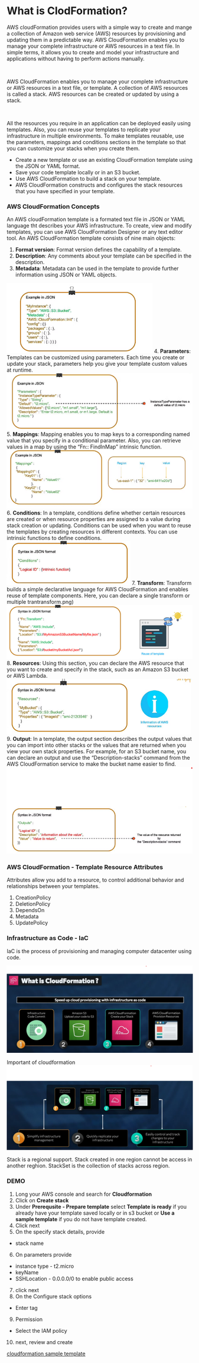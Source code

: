 # What is ClodFormation?

AWS cloudFormation provides users with a simple way to create and mange a collection of Amazon web service (AWS) resources by provisioning and updating them in a predictable way. AWS CloudFormation enables you to manage your complete infrastructure or AWS resources in a text file. In simple terms, it allows you to create and model your infrastructure and applications without having to perform actions manually.

<br>

AWS CloudFormation enables you to manage your complete infrastructure or AWS resources in a text file, or template. A collection of AWS resources is called a stack. AWS resources can be created or updated by using a stack.

<br>

All the resources you require in an application can be deployed easily using templates. Also, you can reuse your templates to replicate your infrastructure in multiple environments. To make templates reusable, use the parameters, mappings and conditions sections in the template so that you can customize your stacks when you create them.

- Create a new template or use an existing CloudFormation template using the JSON or YAML format.
- Save your code template locally or in an S3 bucket.
- Use AWS CloudFormation to build a stack on your template.
- AWS CloudFormation constructs and configures the stack resources that you have specified in your template.

### AWS CloudFormation Concepts

An AWS cloudFormation template is a formated text file in JSON or YAML language tht describes your AWS infrastructure. To create, view and modify templates, you can use AWS CloudFormation Designer or any text editor tool. An AWS CloudFormation template consists of nine main objects:

1. **Format version**: Format version defines the capability of a template.
2. **Description**: Any comments about your template can be specified in the description.
3. **Metadata**: Metadata can be used in the template to provide further information using JSON or YAML objects. 

![](images/format-version.png)
4. **Parameters**: Templates can be customized using parameters. Each time you create or update your stack, parameters help you give your template custom values at runtime.
![](images/parameter.png) 
5. **Mappings**: Mapping enables you to map keys to a corresponding named value that you specify in a conditional parameter. Also, you can retrieve values in a map by using the “Fn:: FindInMap” intrinsic function.
![](images/mapping.png) 
6. **Conditions**: In a template, conditions define whether certain resources are created or when resource properties are assigned to a value during stack creation or updating. Conditions can be used when you want to reuse the templates by creating resources in different contexts. You can use intrinsic functions to define conditions.
![](images/condition.png)
7. **Transform**: Transform builds a simple declarative language for AWS CloudFormation and enables reuse of template components. Here, you can declare a single transform or multiple trantransform.png)
![](images/transform.png)
8. **Resources**: Using this section, you can declare the AWS resource that you want to create and specify in the stack, such as an Amazon S3 bucket or AWS Lambda. 
![](images/resources.png)
9. **Output**: In a template, the output section describes the output values that you can import into other stacks or the values that are returned when you view your own stack properties. For example, for an S3 bucket name, you can declare an output and use the “Description-stacks” command from the AWS CloudFormation service to make the bucket name easier to find.
![](images/output.png)

### AWS CloudFormation - Template Resource Attributes

Attributes allow you add to a resource, to control additional behavior and relationships between your templates.
1. CreationPolicy
2. DeletionPolicy
3. DependsOn
4. Metadata
5. UpdatePolicy

### Infrastructure as Code - IaC

IaC is the process of provisioning and managing computer datacenter using code.

![](images/iac.png)

Important of cloudformation
![](images/cf.png)

Stack is a regional support. Stack created in one region cannot be access in another reghion. StackSet is the collection of stacks across region.

### DEMO

1. Long your AWS console and search for **Cloudformation**
2. Click on **Create stack**
3. Under **Prerequsite - Prepare template** select **Template is ready** if you already have your template saved locally or in s3 bucket or **Use a sample template** if you do not have template created. 
4. Click next
5. On the specify stack details, provide
 - stack name
6. On parameters provide
 - instance type - t2.micro
 - keyName
 - SSHLocation - 0.0.0.0/0 to enable public access
7. click next
8. On the Configure stack options
 - Enter tag
9. Permission 
 - Select the IAM policy
 10. next, review and create

[cloudformation sample template](https://github.com/awslabs/aws-cloudformation-templates)